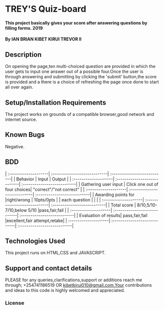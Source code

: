# TREY'S Quiz-board
#### This project basically gives your score after answering questions by filling forms. 2019
#### By **IAN BRIAN KIBET KIRUI TREVOR II**
## Description
On opening the page,ten multi-choiced question are provided in which the user gets to input one answer out of a possible four.Once the user is through answering and submitting by clicking the 'submit' button,the score is   provided and a there is a choice of refreshing the page once done to start all over again.
## Setup/Installation Requirements
The project works on grounds of a compatible browser,good network and internet source.
## Known Bugs
Negative.
## BDD
| :--------------------| :----------------------------| :---------------------------|
| Behavior             | Input                        | Output                      |
| :--------------------| :----------------------------| :---------------------------|
| Gathering user input | Click one out of four choices| "correct"/"not correct"      |
| :--------------------| :----------------------------| :---------------------------|
| Awarding points for  |right/wrong                   |  10pts/0pts                 |
| each question        |                              |                             |
| :--------------------| :----------------------------| :---------------------------|
| Total score          | 8/10,5/10-7/10,below 5/10    |pass,fair,fail               |
| :--------------------| :----------------------------| :---------------------------|
| Evaluation of results| pass,fair,fail               |excellent,fair attempt,retake|
| :--------------------| :----------------------------| :---------------------------|
## Technologies Used
This project runs on HTML,CSS and JAVASCRIPT.
## Support and contact details
 PLEASE for any queries,clarifications,support or additions reach me through; +254741186519 OR kibetkirui010@gmail.com.Your contributions and ideas to this code is highly welcomed and appreciated.
### License

